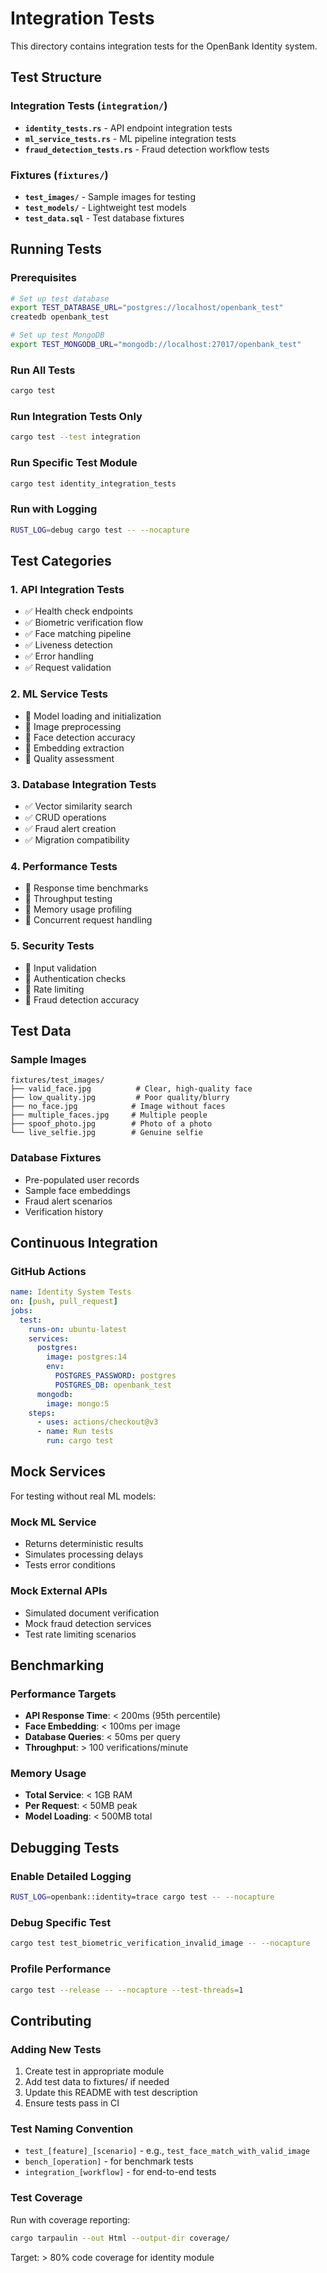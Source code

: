 # Integration Tests

This directory contains integration tests for the OpenBank Identity system.

## Test Structure

### Integration Tests (`integration/`)
- **`identity_tests.rs`** - API endpoint integration tests
- **`ml_service_tests.rs`** - ML pipeline integration tests  
- **`fraud_detection_tests.rs`** - Fraud detection workflow tests

### Fixtures (`fixtures/`)
- **`test_images/`** - Sample images for testing
- **`test_models/`** - Lightweight test models
- **`test_data.sql`** - Test database fixtures

## Running Tests

### Prerequisites
```bash
# Set up test database
export TEST_DATABASE_URL="postgres://localhost/openbank_test"
createdb openbank_test

# Set up test MongoDB
export TEST_MONGODB_URL="mongodb://localhost:27017/openbank_test"
```

### Run All Tests
```bash
cargo test
```

### Run Integration Tests Only
```bash
cargo test --test integration
```

### Run Specific Test Module
```bash
cargo test identity_integration_tests
```

### Run with Logging
```bash
RUST_LOG=debug cargo test -- --nocapture
```

## Test Categories

### 1. API Integration Tests
- ✅ Health check endpoints
- ✅ Biometric verification flow
- ✅ Face matching pipeline
- ✅ Liveness detection
- ✅ Error handling
- ✅ Request validation

### 2. ML Service Tests
- 🔄 Model loading and initialization
- 🔄 Image preprocessing
- 🔄 Face detection accuracy
- 🔄 Embedding extraction
- 🔄 Quality assessment

### 3. Database Integration Tests
- ✅ Vector similarity search
- ✅ CRUD operations
- ✅ Fraud alert creation
- ✅ Migration compatibility

### 4. Performance Tests
- 🔄 Response time benchmarks
- 🔄 Throughput testing
- 🔄 Memory usage profiling
- 🔄 Concurrent request handling

### 5. Security Tests
- 🔄 Input validation
- 🔄 Authentication checks
- 🔄 Rate limiting
- 🔄 Fraud detection accuracy

## Test Data

### Sample Images
```
fixtures/test_images/
├── valid_face.jpg          # Clear, high-quality face
├── low_quality.jpg         # Poor quality/blurry
├── no_face.jpg            # Image without faces
├── multiple_faces.jpg     # Multiple people
├── spoof_photo.jpg        # Photo of a photo
└── live_selfie.jpg        # Genuine selfie
```

### Database Fixtures
- Pre-populated user records
- Sample face embeddings
- Fraud alert scenarios
- Verification history

## Continuous Integration

### GitHub Actions
```yaml
name: Identity System Tests
on: [push, pull_request]
jobs:
  test:
    runs-on: ubuntu-latest
    services:
      postgres:
        image: postgres:14
        env:
          POSTGRES_PASSWORD: postgres
          POSTGRES_DB: openbank_test
      mongodb:
        image: mongo:5
    steps:
      - uses: actions/checkout@v3
      - name: Run tests
        run: cargo test
```

## Mock Services

For testing without real ML models:

### Mock ML Service
- Returns deterministic results
- Simulates processing delays
- Tests error conditions

### Mock External APIs
- Simulated document verification
- Mock fraud detection services
- Test rate limiting scenarios

## Benchmarking

### Performance Targets
- **API Response Time**: < 200ms (95th percentile)
- **Face Embedding**: < 100ms per image
- **Database Queries**: < 50ms per query
- **Throughput**: > 100 verifications/minute

### Memory Usage
- **Total Service**: < 1GB RAM
- **Per Request**: < 50MB peak
- **Model Loading**: < 500MB total

## Debugging Tests

### Enable Detailed Logging
```bash
RUST_LOG=openbank::identity=trace cargo test -- --nocapture
```

### Debug Specific Test
```bash
cargo test test_biometric_verification_invalid_image -- --nocapture
```

### Profile Performance
```bash
cargo test --release -- --nocapture --test-threads=1
```

## Contributing

### Adding New Tests
1. Create test in appropriate module
2. Add test data to fixtures/ if needed
3. Update this README with test description
4. Ensure tests pass in CI

### Test Naming Convention
- `test_[feature]_[scenario]` - e.g., `test_face_match_with_valid_image`
- `bench_[operation]` - for benchmark tests
- `integration_[workflow]` - for end-to-end tests

### Test Coverage
Run with coverage reporting:
```bash
cargo tarpaulin --out Html --output-dir coverage/
```

Target: > 80% code coverage for identity module